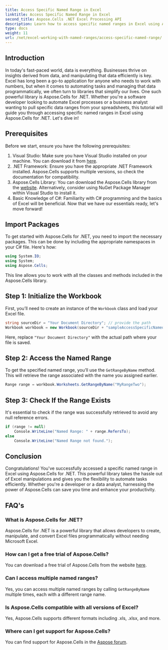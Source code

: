 ```yaml
---
title: Access Specific Named Range in Excel
linktitle: Access Specific Named Range in Excel
second_title: Aspose.Cells .NET Excel Processing API
description: Learn how to access specific named ranges in Excel using Aspose.Cells for .NET with this comprehensive, step-by-step tutorial and sample code.
type: docs
weight: 11
url: /net/excel-working-with-named-ranges/access-specific-named-range/
---
```

## Introduction
In today's fast-paced world, data is everything. Businesses thrive on insights derived from data, and manipulating that data efficiently is key. Excel has long been a go-to application for anyone who needs to work with numbers, but when it comes to automating tasks and managing that data programmatically, we often turn to libraries that simplify our lives. One such powerful library is Aspose.Cells for .NET. Whether you're a software developer looking to automate Excel processes or a business analyst wanting to pull specific data ranges from your spreadsheets, this tutorial will guide you through accessing specific named ranges in Excel using Aspose.Cells for .NET. Let's dive in!
## Prerequisites
Before we start, ensure you have the following prerequisites:
1. Visual Studio: Make sure you have Visual Studio installed on your machine. You can download it from [here](https://visualstudio.microsoft.com/).
2. .NET Framework: Ensure you have the appropriate .NET Framework installed. Aspose.Cells supports multiple versions, so check the documentation for compatibility.
3. Aspose.Cells Library: You can download the Aspose.Cells library from the [website](https://releases.aspose.com/cells/net/). Alternatively, consider using NuGet Package Manager within Visual Studio to install it.
4. Basic Knowledge of C#: Familiarity with C# programming and the basics of Excel will be beneficial.
Now that we have our essentials ready, let's move forward!
## Import Packages
To get started with Aspose.Cells for .NET, you need to import the necessary packages. This can be done by including the appropriate namespaces in your C# file. Here's how:
```csharp
using System.IO;
using System;
using Aspose.Cells;
```
This line allows you to work with all the classes and methods included in the Aspose.Cells library.

## Step 1: Initialize the Workbook
First, you’ll need to create an instance of the `Workbook` class and load your Excel file.
```csharp
string sourceDir = "Your Document Directory"; // provide the path
Workbook workbook = new Workbook(sourceDir + "sampleAccessSpecificNamedRange.xlsx");
```
Here, replace `"Your Document Directory"` with the actual path where your file is saved.
## Step 2: Access the Named Range
To get the specified named range, you’ll use the `GetRangeByName` method. This will retrieve the range associated with the name you assigned earlier.
```csharp
Range range = workbook.Worksheets.GetRangeByName("MyRangeTwo");
```
## Step 3: Check If the Range Exists
It's essential to check if the range was successfully retrieved to avoid any null reference errors.
```csharp
if (range != null)
	Console.WriteLine("Named Range: " + range.RefersTo);
else
	Console.WriteLine("Named Range not found.");
```

## Conclusion
Congratulations! You've successfully accessed a specific named range in Excel using Aspose.Cells for .NET. This powerful library takes the hassle out of Excel manipulations and gives you the flexibility to automate tasks efficiently. Whether you're a developer or a data analyst, harnessing the power of Aspose.Cells can save you time and enhance your productivity.
## FAQ's
### What is Aspose.Cells for .NET?  
Aspose.Cells for .NET is a powerful library that allows developers to create, manipulate, and convert Excel files programmatically without needing Microsoft Excel.
### How can I get a free trial of Aspose.Cells?  
You can download a free trial of Aspose.Cells from the website [here](https://releases.aspose.com/).
### Can I access multiple named ranges?  
Yes, you can access multiple named ranges by calling `GetRangeByName` multiple times, each with a different range name.
### Is Aspose.Cells compatible with all versions of Excel?  
Yes, Aspose.Cells supports different formats including .xls, .xlsx, and more.
### Where can I get support for Aspose.Cells?  
You can find support for Aspose.Cells in the [Aspose forum](https://forum.aspose.com/c/cells/9).
